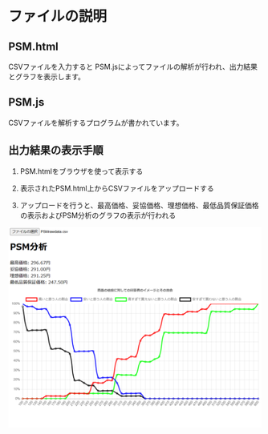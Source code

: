 # ファイルの説明

## PSM.html

CSVファイルを入力すると PSM.jsによってファイルの解析が行われ、出力結果とグラフを表示します。

## PSM.js

CSVファイルを解析するプログラムが書かれています。

## 出力結果の表示手順

1. PSM.htmlをブラウザを使って表示する

2. 表示されたPSM.html上からCSVファイルをアップロードする

3. アップロードを行うと、最高価格、妥協価格、理想価格、最低品質保証価格の表示およびPSM分析のグラフの表示が行われる

![PSM結果](img\PSMresult.png)

